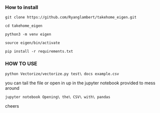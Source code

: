 ### How to install

`git clone https://github.com/Ryanglambert/takehome_eigen.git`

`cd takehome_eigen`

`python3 -m venv eigen`

`source eigen/bin/activate`

`pip install -r requirements.txt`

### HOW TO USE
`python Vectorize/vectorize.py test\ docs example.csv`

you can tail the file or open in up in the jupyter notebook provided to mess around

`jupyter notebook Opening\ the\ CSV\ with\ pandas`

cheers
